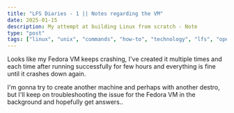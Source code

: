 ```yaml
---
title: "LFS Diaries - 1 || Notes regarding the VM"
date: 2025-01-15  
description: My attempt at building Linux from scratch - Note 
type: "post"  
tags: ["linux", "unix", "commands", "how-to", "technology", "lfs", "operating systems", "kernel"]
---
```


Looks like my Fedora VM keeps crashing, I've created it multiple times and each time after running successfully for few hours and everything is fine until it crashes down again.

I'm gonna try to create another machine and perhaps with another destro, but I'll keep on troubleshooting the issue for the Fedora VM in the background and hopefully get answers..
